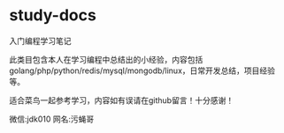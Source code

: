 # study-docs
入门编程学习笔记

此类目包含本人在学习编程中总结出的小经验，内容包括golang/php/python/redis/mysql/mongodb/linux，日常开发总结，项目经验等。

适合菜鸟一起参考学习，内容如有误请在github留言！十分感谢！

微信:jdk010
网名:污蝇哥
